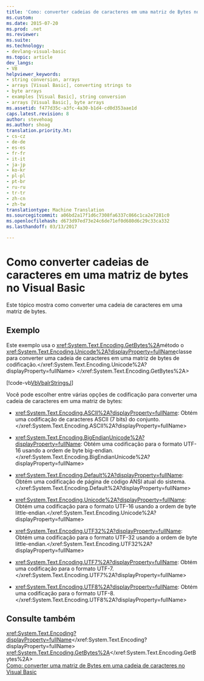 ```yaml
---
title: 'Como: converter cadeias de caracteres em uma matriz de Bytes no Visual Basic | Documentos do Microsoft'
ms.custom: 
ms.date: 2015-07-20
ms.prod: .net
ms.reviewer: 
ms.suite: 
ms.technology:
- devlang-visual-basic
ms.topic: article
dev_langs:
- VB
helpviewer_keywords:
- string conversion, arrays
- arrays [Visual Basic], converting strings to
- byte arrays
- examples [Visual Basic], string conversion
- arrays [Visual Basic], byte arrays
ms.assetid: f477d35c-a3fc-4a30-b1d4-cd0d353aae1d
caps.latest.revision: 8
author: stevehoag
ms.author: shoag
translation.priority.ht:
- cs-cz
- de-de
- es-es
- fr-fr
- it-it
- ja-jp
- ko-kr
- pl-pl
- pt-br
- ru-ru
- tr-tr
- zh-cn
- zh-tw
translationtype: Machine Translation
ms.sourcegitcommit: a06bd2a17f1d6c7308fa6337c866c1ca2e7281c0
ms.openlocfilehash: d673d97ed73e24c6de71ef0d680d6c29c33ca332
ms.lasthandoff: 03/13/2017

---
```

# <a name="how-to-convert-strings-into-an-array-of-bytes-in-visual-basic"></a>Como converter cadeias de caracteres em uma matriz de bytes no Visual Basic
Este tópico mostra como converter uma cadeia de caracteres em uma matriz de bytes.  
  
## <a name="example"></a>Exemplo  
 Este exemplo usa o <xref:System.Text.Encoding.GetBytes%2A>método o <xref:System.Text.Encoding.Unicode%2A?displayProperty=fullName>classe para converter uma cadeia de caracteres em uma matriz de bytes de codificação.</xref:System.Text.Encoding.Unicode%2A?displayProperty=fullName> </xref:System.Text.Encoding.GetBytes%2A>  
  
 [!code-vb[VbVbalrStrings&#74;](../../../../visual-basic/language-reference/functions/codesnippet/VisualBasic/how-to-convert-strings-into-an-array-of-bytes_1.vb)]  
  
 Você pode escolher entre várias opções de codificação para converter uma cadeia de caracteres em uma matriz de bytes:  
  
-   <xref:System.Text.Encoding.ASCII%2A?displayProperty=fullName>: Obtém uma codificação de caracteres ASCII (7 bits) do conjunto.</xref:System.Text.Encoding.ASCII%2A?displayProperty=fullName>  
  
-   <xref:System.Text.Encoding.BigEndianUnicode%2A?displayProperty=fullName>: Obtém uma codificação para o formato UTF-16 usando a ordem de byte big-endian.</xref:System.Text.Encoding.BigEndianUnicode%2A?displayProperty=fullName>  
  
-   <xref:System.Text.Encoding.Default%2A?displayProperty=fullName>: Obtém uma codificação de página de código ANSI atual do sistema.</xref:System.Text.Encoding.Default%2A?displayProperty=fullName>  
  
-   <xref:System.Text.Encoding.Unicode%2A?displayProperty=fullName>: Obtém uma codificação para o formato UTF-16 usando a ordem de byte little-endian.</xref:System.Text.Encoding.Unicode%2A?displayProperty=fullName>  
  
-   <xref:System.Text.Encoding.UTF32%2A?displayProperty=fullName>: Obtém uma codificação para o formato UTF-32 usando a ordem de byte little-endian.</xref:System.Text.Encoding.UTF32%2A?displayProperty=fullName>  
  
-   <xref:System.Text.Encoding.UTF7%2A?displayProperty=fullName>: Obtém uma codificação para o formato UTF-7.</xref:System.Text.Encoding.UTF7%2A?displayProperty=fullName>  
  
-   <xref:System.Text.Encoding.UTF8%2A?displayProperty=fullName>: Obtém uma codificação para o formato UTF-8.</xref:System.Text.Encoding.UTF8%2A?displayProperty=fullName>  
  
## <a name="see-also"></a>Consulte também  
 <xref:System.Text.Encoding?displayProperty=fullName></xref:System.Text.Encoding?displayProperty=fullName>   
 <xref:System.Text.Encoding.GetBytes%2A></xref:System.Text.Encoding.GetBytes%2A>   
 [Como: converter uma matriz de Bytes em uma cadeia de caracteres no Visual Basic](../../../../visual-basic/programming-guide/language-features/strings/how-to-convert-an-array-of-bytes-into-a-string.md)
